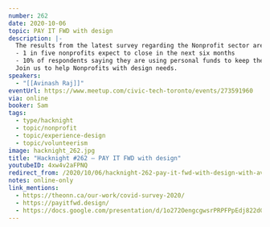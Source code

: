```yaml
---
number: 262
date: 2020-10-06
topic: PAY IT FWD with design
description: |-
  The results from the latest survey regarding the Nonprofit sector are out..and it's quite devastating
  - 1 in five nonprofits expect to close in the next six months
  - 10% of respondents saying they are using personal funds to keep their organizations afloat.
  Join us to help Nonprofits with design needs.
speakers:
  - "[[Avinash Raj]]"
eventUrl: https://www.meetup.com/civic-tech-toronto/events/273591960
via: online
booker: Sam
tags:
  - type/hacknight
  - topic/nonprofit
  - topic/experience-design
  - topic/volunteerism
image: hacknight_262.jpg
title: "Hacknight #262 – PAY IT FWD with design"
youtubeID: 4xw4v2aFPNQ
redirect_from: /2020/10/06/hacknight-262-pay-it-fwd-with-design-with-avinash-raj/
notes: online-only
link_mentions:
  - https://theonn.ca/our-work/covid-survey-2020/
  - https://payitfwd.design/
  - https://docs.google.com/presentation/d/1o272OengcgwsrPRPFPpEdj822dGFOQAvJTL6oGk4n3g/edit?usp=sharing
---
```

